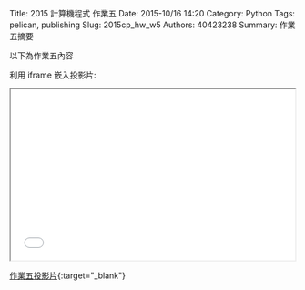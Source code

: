Title: 2015 計算機程式 作業五
Date: 2015-10/16 14:20
Category: Python
Tags: pelican, publishing
Slug: 2015cp_hw_w5
Authors: 40423238
Summary: 作業五摘要

以下為作業五內容

利用 iframe 嵌入投影片:

<iframe src="40423238_cp_w5_p.html" width="500" height="300"></iframe>

[作業五投影片](40423238_cp_w5_p.html){:target="_blank"}